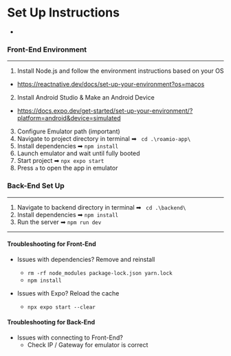# Set Up Instructions
- 

### Front-End Environment
---
1. Install Node.js and follow the environment instructions based on your OS
- https://reactnative.dev/docs/set-up-your-environment?os=macos
2. Install Android Studio & Make an Android Device
- https://docs.expo.dev/get-started/set-up-your-environment/?platform=android&device=simulated 
3. Configure Emulator path (important)
4. Navigate to project directory in terminal ➡ `` cd .\roamio-app\``
5. Install dependencies ➡ ``npm install`` 
6. Launch emulator and wait until fully booted
7. Start project ➡ ``npx expo start``
8. Press ``a`` to open the app in emulator


### Back-End Set Up
---
1. Navigate to backend directory in terminal ➡ `` cd .\backend\``
2. Install dependencies ➡ ``npm install`` 
3. Run the server ➡ ``npm run dev`` 


---

#### Troubleshooting for Front-End
- Issues with dependencies? Remove and reinstall
    - ``rm -rf node_modules package-lock.json yarn.lock``
    - ``npm install``

- Issues with Expo? Reload the cache
    - ``npx expo start --clear``

#### Troubleshooting for Back-End
- Issues with connecting to Front-End?
    - Check IP / Gateway for emulator is correct
